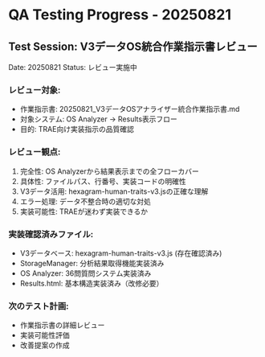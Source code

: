 # QA Testing Progress - 20250821
## Test Session: V3データOS統合作業指示書レビュー
Date: 20250821
Status: レビュー実施中

### レビュー対象:
- 作業指示書: 20250821_V3データOSアナライザー統合作業指示書.md
- 対象システム: OS Analyzer → Results表示フロー
- 目的: TRAE向け実装指示の品質確認

### レビュー観点:
1. 完全性: OS Analyzerから結果表示までの全フローカバー
2. 具体性: ファイルパス、行番号、実装コードの明確性
3. V3データ活用: hexagram-human-traits-v3.jsの正確な理解
4. エラー処理: データ不整合時の適切な対処
5. 実装可能性: TRAEが迷わず実装できるか

### 実装確認済みファイル:
- V3データベース: hexagram-human-traits-v3.js (存在確認済み)
- StorageManager: 分析結果取得機能実装済み
- OS Analyzer: 36問質問システム実装済み
- Results.html: 基本構造実装済み（改修必要）

### 次のテスト計画:
- 作業指示書の詳細レビュー
- 実装可能性評価
- 改善提案の作成
